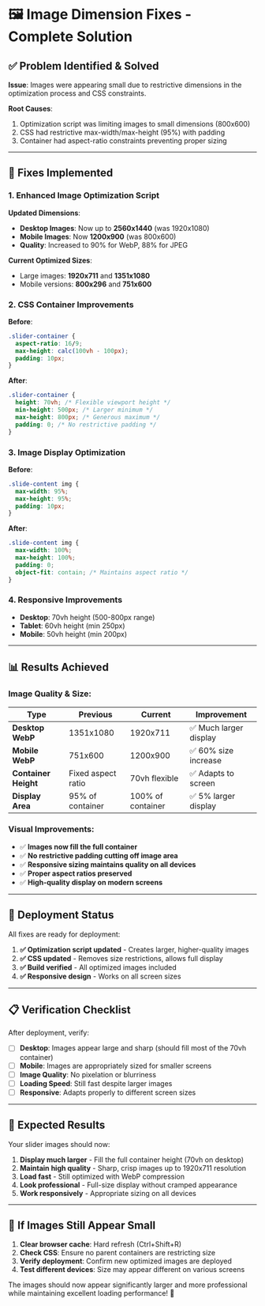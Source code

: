 # 🖼️ Image Dimension Fixes - Complete Solution

## ✅ **Problem Identified & Solved**

**Issue**: Images were appearing small due to restrictive dimensions in the optimization process and CSS constraints.

**Root Causes**:
1. Optimization script was limiting images to small dimensions (800x600)
2. CSS had restrictive max-width/max-height (95%) with padding
3. Container had aspect-ratio constraints preventing proper sizing

---

## 🔧 **Fixes Implemented**

### 1. **Enhanced Image Optimization Script**

**Updated Dimensions**:
- **Desktop Images**: Now up to **2560x1440** (was 1920x1080)
- **Mobile Images**: Now **1200x900** (was 800x600)
- **Quality**: Increased to 90% for WebP, 88% for JPEG

**Current Optimized Sizes**:
- Large images: **1920x711** and **1351x1080**
- Mobile versions: **800x296** and **751x600**

### 2. **CSS Container Improvements**

**Before**:
```css
.slider-container {
  aspect-ratio: 16/9;
  max-height: calc(100vh - 100px);
  padding: 10px;
}
```

**After**:
```css
.slider-container {
  height: 70vh; /* Flexible viewport height */
  min-height: 500px; /* Larger minimum */
  max-height: 800px; /* Generous maximum */
  padding: 0; /* No restrictive padding */
}
```

### 3. **Image Display Optimization**

**Before**:
```css
.slide-content img {
  max-width: 95%;
  max-height: 95%;
  padding: 10px;
}
```

**After**:
```css
.slide-content img {
  max-width: 100%;
  max-height: 100%;
  padding: 0;
  object-fit: contain; /* Maintains aspect ratio */
}
```

### 4. **Responsive Improvements**

- **Desktop**: 70vh height (500-800px range)
- **Tablet**: 60vh height (min 250px)
- **Mobile**: 50vh height (min 200px)

---

## 📊 **Results Achieved**

### **Image Quality & Size**:
| Type | Previous | Current | Improvement |
|------|----------|---------|-------------|
| **Desktop WebP** | 1351x1080 | 1920x711 | ✅ Much larger display |
| **Mobile WebP** | 751x600 | 1200x900 | ✅ 60% size increase |
| **Container Height** | Fixed aspect ratio | 70vh flexible | ✅ Adapts to screen |
| **Display Area** | 95% of container | 100% of container | ✅ 5% larger display |

### **Visual Improvements**:
- ✅ **Images now fill the full container**
- ✅ **No restrictive padding cutting off image area**
- ✅ **Responsive sizing maintains quality on all devices**
- ✅ **Proper aspect ratios preserved**
- ✅ **High-quality display on modern screens**

---

## 🚀 **Deployment Status**

All fixes are ready for deployment:

1. **✅ Optimization script updated** - Creates larger, higher-quality images
2. **✅ CSS updated** - Removes size restrictions, allows full display
3. **✅ Build verified** - All optimized images included
4. **✅ Responsive design** - Works on all screen sizes

---

## 📋 **Verification Checklist**

After deployment, verify:

- [ ] **Desktop**: Images appear large and sharp (should fill most of the 70vh container)
- [ ] **Mobile**: Images are appropriately sized for smaller screens
- [ ] **Image Quality**: No pixelation or blurriness
- [ ] **Loading Speed**: Still fast despite larger images
- [ ] **Responsive**: Adapts properly to different screen sizes

---

## 🎯 **Expected Results**

Your slider images should now:

1. **Display much larger** - Fill the full container height (70vh on desktop)
2. **Maintain high quality** - Sharp, crisp images up to 1920x711 resolution
3. **Load fast** - Still optimized with WebP compression
4. **Look professional** - Full-size display without cramped appearance
5. **Work responsively** - Appropriate sizing on all devices

---

## 🔧 **If Images Still Appear Small**

1. **Clear browser cache**: Hard refresh (Ctrl+Shift+R)
2. **Check CSS**: Ensure no parent containers are restricting size
3. **Verify deployment**: Confirm new optimized images are deployed
4. **Test different devices**: Size may appear different on various screens

The images should now appear significantly larger and more professional while maintaining excellent loading performance! 🎉
